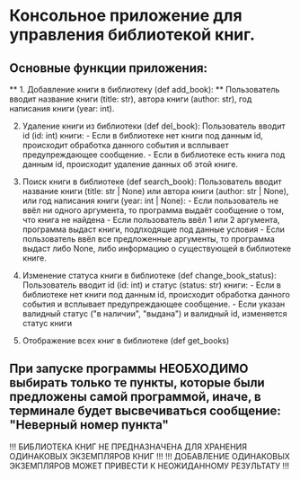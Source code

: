 # Консольное приложение для управления библиотекой книг.

## Основные функции приложения:
  ** 1. Добавление книги в библиотеку (def add_book): **
       Пользователь вводит название книги (title: str), автора книги (author: str), год написания книги (year: int).
     
  2. Удаление книги из библиотеки (def del_book):
       Пользователь вводит id (id: int) книги:
         - Если в библиотеке нет книги под данным id, происходит обработка данного события и всплывает предупреждающее сообщение.
         - Если в библиотеке есть книга под данным id, происходит удаление данных об этой книге.
     
  3. Поиск книги в библиотеке (def search_book):
       Пользователь вводит название книги (title: str | None) или автора книги (author: str | None), или год написания книги (year: int | None):
         - Если пользователь не ввёл ни одного аргумента, то программа выдаёт сообщение о том, что книга не найдена
         - Если пользователь ввёл 1 или 2 аргумента, программа выдаст книги, подлходящие под данные условия
         - Если пользователь ввёл все предложенные аргументы, то программа выдаст либо None, либо информацию о существующей в библиотеке книге.
     
  5. Изменение статуса книги в библиотеке (def change_book_status):
       Пользователь вводит id (id: int) и статус (status: str) книги:
         - Если в библиотеке нет книги под данным id, происходит обработка данного события и всплывает предупреждающее сообщение.
         - Если указан валидный статус ("в наличии", "выдана") и валидный id, изменяется статус книги

  6. Отображение всех книг в библиотеке (def get_books)


## При запуске программы НЕОБХОДИМО выбирать только те пункты, которые были предложены самой программой, иначе, в терминале будет высвечиваться сообщение: "Неверный номер пункта"

!!! БИБЛИОТЕКА КНИГ НЕ ПРЕДНАЗНАЧЕНА ДЛЯ ХРАНЕНИЯ ОДИНАКОВЫХ ЭКЗЕМПЛЯРОВ КНИГ !!!
!!! ДОБАВЛЕНИЕ ОДИНАКОВЫХ ЭКЗЕМПЛЯРОВ МОЖЕТ ПРИВЕСТИ К НЕОЖИДАННОМУ РЕЗУЛЬТАТУ !!!
